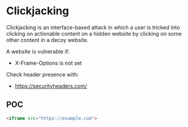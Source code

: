 # Clickjacking

Clickjacking is an interface-based attack in which a user is tricked into clicking on actionable content on a hidden website by clicking on some other content in a decoy website.

A website is vulnerable if:

- X-Frame-Options is not set
 
Check header presence with:

- https://securityheaders.com/


## POC

```html
<iframe src="https://example.com">
```

